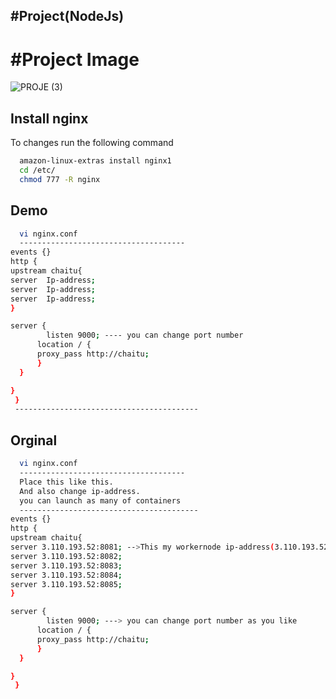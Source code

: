 ## #Project(NodeJs)
# #Project Image
![PROJE (3)](https://user-images.githubusercontent.com/111736742/218160613-1bb52feb-b3c8-4c84-8820-21f10cea0f2f.jpg)
## Install nginx

To changes run the following command
```bash
  amazon-linux-extras install nginx1
  cd /etc/
  chmod 777 -R nginx
```

## Demo  
```bash
  vi nginx.conf
  -------------------------------------
events {}
http {
upstream chaitu{
server  Ip-address;                      
server  Ip-address;              
server  Ip-address;              
}

server {
        listen 9000; ---- you can change port number
      location / {
      proxy_pass http://chaitu;
      }
  }

}
 }
 -----------------------------------------
 ```
 ## Orginal
```bash
  vi nginx.conf
  -------------------------------------
  Place this like this.
  And also change ip-address.
  you can launch as many of containers
  ----------------------------------------
events {}
http {
upstream chaitu{
server 3.110.193.52:8081; -->This my workernode ip-address(3.110.193.52):container-host-port
server 3.110.193.52:8082;                        
server 3.110.193.52:8083;                
server 3.110.193.52:8084;
server 3.110.193.52:8085;                
}

server {
        listen 9000; ---> you can change port number as you like
      location / {
      proxy_pass http://chaitu;
      }
  }

}
 }
